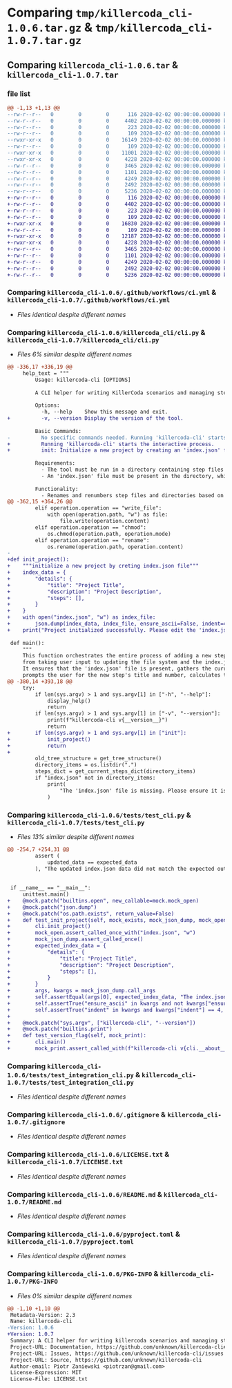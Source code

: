 # Comparing `tmp/killercoda_cli-1.0.6.tar.gz` & `tmp/killercoda_cli-1.0.7.tar.gz`

## Comparing `killercoda_cli-1.0.6.tar` & `killercoda_cli-1.0.7.tar`

### file list

```diff
@@ -1,13 +1,13 @@
--rw-r--r--   0        0        0      116 2020-02-02 00:00:00.000000 killercoda_cli-1.0.6/.coveragerc
--rw-r--r--   0        0        0     4402 2020-02-02 00:00:00.000000 killercoda_cli-1.0.6/.github/workflows/ci.yml
--rw-r--r--   0        0        0      223 2020-02-02 00:00:00.000000 killercoda_cli-1.0.6/killercoda_cli/__about__.py
--rw-r--r--   0        0        0      109 2020-02-02 00:00:00.000000 killercoda_cli-1.0.6/killercoda_cli/__init__.py
--rwxr-xr-x   0        0        0    16149 2020-02-02 00:00:00.000000 killercoda_cli-1.0.6/killercoda_cli/cli.py
--rw-r--r--   0        0        0      109 2020-02-02 00:00:00.000000 killercoda_cli-1.0.6/tests/__init__.py
--rwxr-xr-x   0        0        0    11001 2020-02-02 00:00:00.000000 killercoda_cli-1.0.6/tests/test_cli.py
--rwxr-xr-x   0        0        0     4228 2020-02-02 00:00:00.000000 killercoda_cli-1.0.6/tests/test_integration_cli.py
--rw-r--r--   0        0        0     3465 2020-02-02 00:00:00.000000 killercoda_cli-1.0.6/.gitignore
--rw-r--r--   0        0        0     1101 2020-02-02 00:00:00.000000 killercoda_cli-1.0.6/LICENSE.txt
--rw-r--r--   0        0        0     4249 2020-02-02 00:00:00.000000 killercoda_cli-1.0.6/README.md
--rw-r--r--   0        0        0     2492 2020-02-02 00:00:00.000000 killercoda_cli-1.0.6/pyproject.toml
--rw-r--r--   0        0        0     5236 2020-02-02 00:00:00.000000 killercoda_cli-1.0.6/PKG-INFO
+-rw-r--r--   0        0        0      116 2020-02-02 00:00:00.000000 killercoda_cli-1.0.7/.coveragerc
+-rw-r--r--   0        0        0     4402 2020-02-02 00:00:00.000000 killercoda_cli-1.0.7/.github/workflows/ci.yml
+-rw-r--r--   0        0        0      223 2020-02-02 00:00:00.000000 killercoda_cli-1.0.7/killercoda_cli/__about__.py
+-rw-r--r--   0        0        0      109 2020-02-02 00:00:00.000000 killercoda_cli-1.0.7/killercoda_cli/__init__.py
+-rwxr-xr-x   0        0        0    16830 2020-02-02 00:00:00.000000 killercoda_cli-1.0.7/killercoda_cli/cli.py
+-rw-r--r--   0        0        0      109 2020-02-02 00:00:00.000000 killercoda_cli-1.0.7/tests/__init__.py
+-rwxr-xr-x   0        0        0    12187 2020-02-02 00:00:00.000000 killercoda_cli-1.0.7/tests/test_cli.py
+-rwxr-xr-x   0        0        0     4228 2020-02-02 00:00:00.000000 killercoda_cli-1.0.7/tests/test_integration_cli.py
+-rw-r--r--   0        0        0     3465 2020-02-02 00:00:00.000000 killercoda_cli-1.0.7/.gitignore
+-rw-r--r--   0        0        0     1101 2020-02-02 00:00:00.000000 killercoda_cli-1.0.7/LICENSE.txt
+-rw-r--r--   0        0        0     4249 2020-02-02 00:00:00.000000 killercoda_cli-1.0.7/README.md
+-rw-r--r--   0        0        0     2492 2020-02-02 00:00:00.000000 killercoda_cli-1.0.7/pyproject.toml
+-rw-r--r--   0        0        0     5236 2020-02-02 00:00:00.000000 killercoda_cli-1.0.7/PKG-INFO
```

### Comparing `killercoda_cli-1.0.6/.github/workflows/ci.yml` & `killercoda_cli-1.0.7/.github/workflows/ci.yml`

 * *Files identical despite different names*

### Comparing `killercoda_cli-1.0.6/killercoda_cli/cli.py` & `killercoda_cli-1.0.7/killercoda_cli/cli.py`

 * *Files 6% similar despite different names*

```diff
@@ -336,17 +336,19 @@
     help_text = """
         Usage: killercoda-cli [OPTIONS]
 
         A CLI helper for writing KillerCoda scenarios and managing steps. This tool facilitates the addition, renaming, and renumbering of step files and directories in a structured and automated manner.
 
         Options:
           -h, --help    Show this message and exit.
+          -v, --version Display the version of the tool.
 
         Basic Commands:
-          No specific commands needed. Running 'killercoda-cli' starts the interactive process.
+          Running 'killercoda-cli' starts the interactive process.
+          init: Initialize a new project by creating an 'index.json' file.
 
         Requirements:
           - The tool must be run in a directory containing step files or directories (e.g., step1.md, step2/).
           - An 'index.json' file must be present in the directory, which contains metadata about the steps.
 
         Functionality:
           - Renames and renumbers step files and directories based on user input.
@@ -362,15 +364,26 @@
         elif operation.operation == "write_file":
             with open(operation.path, "w") as file:
                 file.write(operation.content)
         elif operation.operation == "chmod":
             os.chmod(operation.path, operation.mode)
         elif operation.operation == "rename":
             os.rename(operation.path, operation.content)
-
+def init_project():
+    """initialize a new project by creting index.json file"""
+    index_data = {
+        "details": {
+            "title": "Project Title",
+            "description": "Project Description",
+            "steps": [],
+        }
+    }
+    with open("index.json", "w") as index_file:
+        json.dump(index_data, index_file, ensure_ascii=False, indent=4)
+    print("Project initialized successfully. Please edit the 'index.json' file to add steps.")
 
 def main():
     """
     This function orchestrates the entire process of adding a new step to the scenario,
     from taking user input to updating the file system and the index.json file.
     It ensures that the 'index.json' file is present, gathers the current directory structure,
     prompts the user for the new step's title and number, calculates the necessary file operations,
@@ -380,14 +393,18 @@
     try:
         if len(sys.argv) > 1 and sys.argv[1] in ["-h", "--help"]:
             display_help()
             return
         if len(sys.argv) > 1 and sys.argv[1] in ["-v", "--version"]:
             print(f"killercoda-cli v{__version__}")
             return
+        if len(sys.argv) > 1 and sys.argv[1] in ["init"]:
+            init_project()
+            return
+        
         old_tree_structure = get_tree_structure()
         directory_items = os.listdir(".")
         steps_dict = get_current_steps_dict(directory_items)
         if "index.json" not in directory_items:
             print(
                 "The 'index.json' file is missing. Please ensure it is present in the current directory."
             )
```

### Comparing `killercoda_cli-1.0.6/tests/test_cli.py` & `killercoda_cli-1.0.7/tests/test_cli.py`

 * *Files 13% similar despite different names*

```diff
@@ -254,7 +254,31 @@
         assert (
             updated_data == expected_data
         ), "The updated index.json data did not match the expected output."
 
 
 if __name__ == "__main__":
     unittest.main()
+    @mock.patch("builtins.open", new_callable=mock.mock_open)
+    @mock.patch("json.dump")
+    @mock.patch("os.path.exists", return_value=False)
+    def test_init_project(self, mock_exists, mock_json_dump, mock_open):
+        cli.init_project()
+        mock_open.assert_called_once_with("index.json", "w")
+        mock_json_dump.assert_called_once()
+        expected_index_data = {
+            "details": {
+                "title": "Project Title",
+                "description": "Project Description",
+                "steps": [],
+            }
+        }
+        args, kwargs = mock_json_dump.call_args
+        self.assertEqual(args[0], expected_index_data, "The index.json data does not match the expected structure.")
+        self.assertTrue("ensure_ascii" in kwargs and not kwargs["ensure_ascii"], "ensure_ascii should be False.")
+        self.assertTrue("indent" in kwargs and kwargs["indent"] == 4, "Indentation should be set to 4.")
+
+    @mock.patch("sys.argv", ["killercoda-cli", "--version"])
+    @mock.patch("builtins.print")
+    def test_version_flag(self, mock_print):
+        cli.main()
+        mock_print.assert_called_with(f"killercoda-cli v{cli.__about__.__version__}")
```

### Comparing `killercoda_cli-1.0.6/tests/test_integration_cli.py` & `killercoda_cli-1.0.7/tests/test_integration_cli.py`

 * *Files identical despite different names*

### Comparing `killercoda_cli-1.0.6/.gitignore` & `killercoda_cli-1.0.7/.gitignore`

 * *Files identical despite different names*

### Comparing `killercoda_cli-1.0.6/LICENSE.txt` & `killercoda_cli-1.0.7/LICENSE.txt`

 * *Files identical despite different names*

### Comparing `killercoda_cli-1.0.6/README.md` & `killercoda_cli-1.0.7/README.md`

 * *Files identical despite different names*

### Comparing `killercoda_cli-1.0.6/pyproject.toml` & `killercoda_cli-1.0.7/pyproject.toml`

 * *Files identical despite different names*

### Comparing `killercoda_cli-1.0.6/PKG-INFO` & `killercoda_cli-1.0.7/PKG-INFO`

 * *Files 0% similar despite different names*

```diff
@@ -1,10 +1,10 @@
 Metadata-Version: 2.3
 Name: killercoda-cli
-Version: 1.0.6
+Version: 1.0.7
 Summary: A CLI helper for writing killercoda scenarios and managing steps
 Project-URL: Documentation, https://github.com/unknown/killercoda-cli#readme
 Project-URL: Issues, https://github.com/unknown/killercoda-cli/issues
 Project-URL: Source, https://github.com/unknown/killercoda-cli
 Author-email: Piotr Zaniewski <piotrzan@gmail.com>
 License-Expression: MIT
 License-File: LICENSE.txt
```

